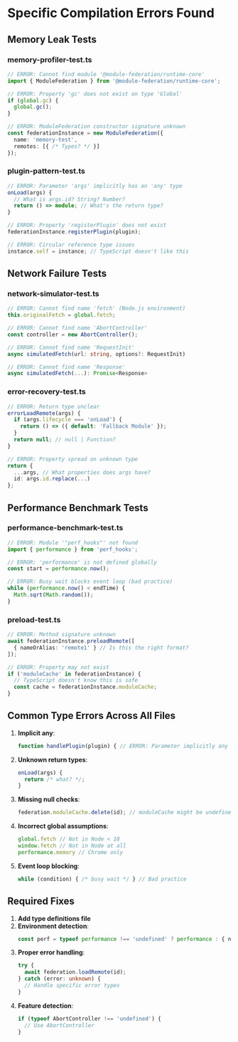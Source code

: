 # Specific Compilation Errors Found

## Memory Leak Tests

### memory-profiler-test.ts
```typescript
// ERROR: Cannot find module '@module-federation/runtime-core'
import { ModuleFederation } from '@module-federation/runtime-core';

// ERROR: Property 'gc' does not exist on type 'Global'
if (global.gc) {
  global.gc();
}

// ERROR: ModuleFederation constructor signature unknown
const federationInstance = new ModuleFederation({
  name: 'memory-test',
  remotes: [{ /* Types? */ }]
});
```

### plugin-pattern-test.ts
```typescript
// ERROR: Parameter 'args' implicitly has an 'any' type
onLoad(args) {
  // What is args.id? String? Number?
  return () => module; // What's the return type?
}

// ERROR: Property 'registerPlugin' does not exist
federationInstance.registerPlugin(plugin);

// ERROR: Circular reference type issues
instance.self = instance; // TypeScript doesn't like this
```

## Network Failure Tests

### network-simulator-test.ts
```typescript
// ERROR: Cannot find name 'fetch' (Node.js environment)
this.originalFetch = global.fetch;

// ERROR: Cannot find name 'AbortController'
const controller = new AbortController();

// ERROR: Cannot find name 'RequestInit'
async simulatedFetch(url: string, options?: RequestInit)

// ERROR: Cannot find name 'Response'  
async simulatedFetch(...): Promise<Response>
```

### error-recovery-test.ts
```typescript
// ERROR: Return type unclear
errorLoadRemote(args) {
  if (args.lifecycle === 'onLoad') {
    return () => ({ default: 'Fallback Module' });
  }
  return null; // null | Function?
}

// ERROR: Property spread on unknown type
return {
  ...args, // What properties does args have?
  id: args.id.replace(...)
};
```

## Performance Benchmark Tests

### performance-benchmark-test.ts
```typescript
// ERROR: Module '"perf_hooks"' not found
import { performance } from 'perf_hooks';

// ERROR: 'performance' is not defined globally
const start = performance.now();

// ERROR: Busy wait blocks event loop (bad practice)
while (performance.now() < endTime) {
  Math.sqrt(Math.random());
}
```

### preload-test.ts
```typescript
// ERROR: Method signature unknown
await federationInstance.preloadRemote([
  { nameOrAlias: 'remote1' } // Is this the right format?
]);

// ERROR: Property may not exist
if ('moduleCache' in federationInstance) {
  // TypeScript doesn't know this is safe
  const cache = federationInstance.moduleCache;
}
```

## Common Type Errors Across All Files

1. **Implicit any**:
   ```typescript
   function handlePlugin(plugin) { // ERROR: Parameter implicitly any
   ```

2. **Unknown return types**:
   ```typescript
   onLoad(args) {
     return /* what? */;
   }
   ```

3. **Missing null checks**:
   ```typescript
   federation.moduleCache.delete(id); // moduleCache might be undefined
   ```

4. **Incorrect global assumptions**:
   ```typescript
   global.fetch // Not in Node < 18
   window.fetch // Not in Node at all
   performance.memory // Chrome only
   ```

5. **Event loop blocking**:
   ```typescript
   while (condition) { /* busy wait */ } // Bad practice
   ```

## Required Fixes

1. **Add type definitions file**
2. **Environment detection**:
   ```typescript
   const perf = typeof performance !== 'undefined' ? performance : { now: Date.now };
   ```
3. **Proper error handling**:
   ```typescript
   try {
     await federation.loadRemote(id);
   } catch (error: unknown) {
     // Handle specific error types
   }
   ```
4. **Feature detection**:
   ```typescript
   if (typeof AbortController !== 'undefined') {
     // Use AbortController
   }
   ```